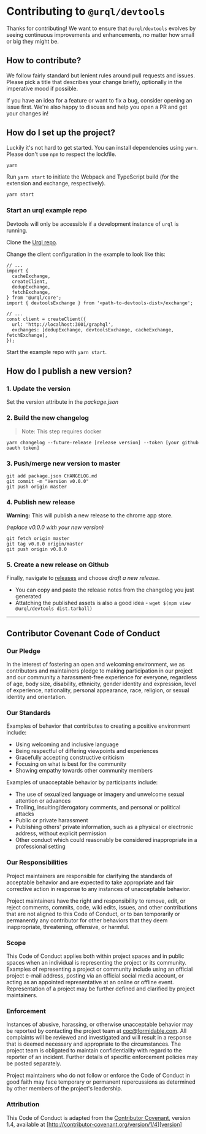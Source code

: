 # Contributing to `@urql/devtools`

Thanks for contributing! We want to ensure that `@urql/devtools` evolves by seeing continuous improvements and enhancements, no matter how small or big they might be.

## How to contribute?

We follow fairly standard but lenient rules around pull requests and issues. Please pick a title that describes your change briefly, optionally in the imperative mood if possible.

If you have an idea for a feature or want to fix a bug, consider opening an issue first. We're also happy to discuss and help you open a PR and get your changes in!

## How do I set up the project?

Luckily it's not hard to get started. You can install dependencies using `yarn`. Please don't use `npm` to respect the lockfile.

```sh
yarn
```

Run `yarn start` to initiate the Webpack and TypeScript build (for the extension and exchange, respectively).

```sh
yarn start
```

### Start an urql example repo

Devtools will only be accessible if a development instance of `urql` is running.

Clone the [Urql repo](https://github.com/FormidableLabs/urql).

Change the client configuration in the example to look like this:

```tsx
// ...
import {
  cacheExchange,
  createClient,
  dedupExchange,
  fetchExchange,
} from '@urql/core';
import { devtoolsExchange } from '<path-to-devtools-dist>/exchange';

// ...
const client = createClient({
  url: 'http://localhost:3001/graphql',
  exchanges: [dedupExchange, devtoolsExchange, cacheExchange, fetchExchange],
});
```

Start the example repo with `yarn start`.

## How do I publish a new version?

### 1. Update the version

Set the version attribute in the _package.json_

### 2. Build the new changelog

> Note: This step requires docker

```
yarn changelog --future-release [release version] --token [your github oauth token]
```

### 3. Push/merge new version to master

```
git add package.json CHANGELOG.md
git commit -m "Version v0.0.0"
git push origin master
```

### 4. Publish new release

**Warning:** This will publish a new release to the chrome app store.

_(replace v0.0.0 with your new version)_

```
git fetch origin master
git tag v0.0.0 origin/master
git push origin v0.0.0
```

### 5. Create a new release on Github

Finally, navigate to [releases](https://github.com/FormidableLabs/urql-devtools/releases) and choose _draft a new release_.

- You can copy and paste the release notes from the changelog you just generated
- Attatching the published assets is also a good idea - `wget $(npm view @urql/devtools dist.tarball)`

---

## Contributor Covenant Code of Conduct

### Our Pledge

In the interest of fostering an open and welcoming environment, we as
contributors and maintainers pledge to making participation in our project and
our community a harassment-free experience for everyone, regardless of age, body
size, disability, ethnicity, gender identity and expression, level of experience,
nationality, personal appearance, race, religion, or sexual identity and
orientation.

### Our Standards

Examples of behavior that contributes to creating a positive environment
include:

- Using welcoming and inclusive language
- Being respectful of differing viewpoints and experiences
- Gracefully accepting constructive criticism
- Focusing on what is best for the community
- Showing empathy towards other community members

Examples of unacceptable behavior by participants include:

- The use of sexualized language or imagery and unwelcome sexual attention or
  advances
- Trolling, insulting/derogatory comments, and personal or political attacks
- Public or private harassment
- Publishing others' private information, such as a physical or electronic
  address, without explicit permission
- Other conduct which could reasonably be considered inappropriate in a
  professional setting

### Our Responsibilities

Project maintainers are responsible for clarifying the standards of acceptable
behavior and are expected to take appropriate and fair corrective action in
response to any instances of unacceptable behavior.

Project maintainers have the right and responsibility to remove, edit, or
reject comments, commits, code, wiki edits, issues, and other contributions
that are not aligned to this Code of Conduct, or to ban temporarily or
permanently any contributor for other behaviors that they deem inappropriate,
threatening, offensive, or harmful.

### Scope

This Code of Conduct applies both within project spaces and in public spaces
when an individual is representing the project or its community. Examples of
representing a project or community include using an official project e-mail
address, posting via an official social media account, or acting as an appointed
representative at an online or offline event. Representation of a project may be
further defined and clarified by project maintainers.

### Enforcement

Instances of abusive, harassing, or otherwise unacceptable behavior may be
reported by contacting the project team at coc@formidable.com. All
complaints will be reviewed and investigated and will result in a response that
is deemed necessary and appropriate to the circumstances. The project team is
obligated to maintain confidentiality with regard to the reporter of an incident.
Further details of specific enforcement policies may be posted separately.

Project maintainers who do not follow or enforce the Code of Conduct in good
faith may face temporary or permanent repercussions as determined by other
members of the project's leadership.

### Attribution

This Code of Conduct is adapted from the [Contributor Covenant][homepage], version 1.4,
available at [http://contributor-covenant.org/version/1/4][version]

[homepage]: http://contributor-covenant.org
[version]: http://contributor-covenant.org/version/1/4/
